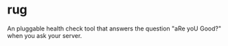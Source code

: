 # rug
An pluggable health check tool that answers the question "aRe yoU Good?" when you ask your server. 
